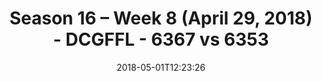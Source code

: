 ---
title: Season 16 – Week 8 (April 29, 2018) - DCGFFL - 6367 vs 6353
teams_score:
- team: 6367
  score: 20
- team: 6353
  score: 34
mvp: Sean Karson, Joe Walker
game-ball: Adam Robbins, Jack Jackson
season: 16
week: 8
date: '2018-05-01T12:23:26'
pageid: season-16-week-8-april-29-2018-6367-vs-6353
---